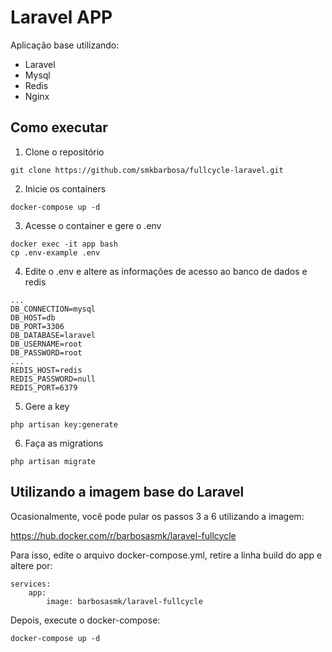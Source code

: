 # Laravel APP

Aplicação base utilizando:

* Laravel
* Mysql
* Redis
* Nginx

## Como executar

1. Clone o repositório

```
git clone https://github.com/smkbarbosa/fullcycle-laravel.git
```

2. Inicie os containers
```
docker-compose up -d
```

3. Acesse o container e gere o .env

```
docker exec -it app bash
cp .env-example .env
```

4. Edite o .env e altere as informações de acesso ao banco de dados e redis
```
...
DB_CONNECTION=mysql
DB_HOST=db
DB_PORT=3306
DB_DATABASE=laravel
DB_USERNAME=root
DB_PASSWORD=root
...
REDIS_HOST=redis
REDIS_PASSWORD=null
REDIS_PORT=6379
```

5. Gere a key
```
php artisan key:generate
```

6. Faça as migrations
```
php artisan migrate
```

## Utilizando a imagem base do Laravel
Ocasionalmente, você pode pular os passos 3 a 6 utilizando a imagem:

<https://hub.docker.com/r/barbosasmk/laravel-fullcycle>

Para isso, edite o arquivo docker-compose.yml, retire a linha build do app e altere por:
```
services:
    app:
        image: barbosasmk/laravel-fullcycle

```

Depois, execute o docker-compose:
```
docker-compose up -d
```